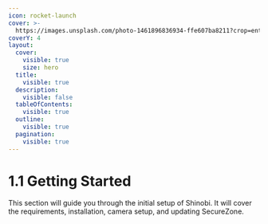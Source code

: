 ```yaml
---
icon: rocket-launch
cover: >-
  https://images.unsplash.com/photo-1461896836934-ffe607ba8211?crop=entropy&cs=srgb&fm=jpg&ixid=M3wxOTcwMjR8MHwxfHNlYXJjaHwzfHxzdGFydHxlbnwwfHx8fDE3MzE2MDQ0OTh8MA&ixlib=rb-4.0.3&q=85
coverY: 4
layout:
  cover:
    visible: true
    size: hero
  title:
    visible: true
  description:
    visible: false
  tableOfContents:
    visible: true
  outline:
    visible: true
  pagination:
    visible: true
---
```


# 1.1 Getting Started

This section will guide you through the initial setup of Shinobi. It will cover the requirements, installation, camera setup, and updating SecureZone.
